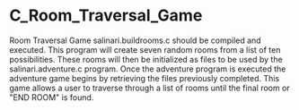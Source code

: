 # C_Room_Traversal_Game
Room Traversal Game
salinari.buildrooms.c should be compiled and executed. This program will create seven random rooms from a list of ten possibilities. These rooms will then be initialized as files to be used by the salinari.adventure.c program. Once the adventure program is executed the adventure game begins by retrieving the files previously completed. This game allows a user to traverse through a list of rooms until the final room or "END ROOM" is found. 
